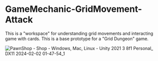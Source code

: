 # GameMechanic-GridMovement-Attack

This is a "workspace" for understanding grid movements and interacting game with cards. This is a base prototype for a "Grid Dungeon" game.

![PawnShop - Shop - Windows, Mac, Linux - Unity 2021 3 8f1 Personal_ _DX11_ 2024-02-02 01-47-54_1](https://github.com/Erces/GameMechanic-GridMovement-Attack/assets/51009171/0f3f149e-bfbf-4dd8-a69e-f61e59e4c383)
